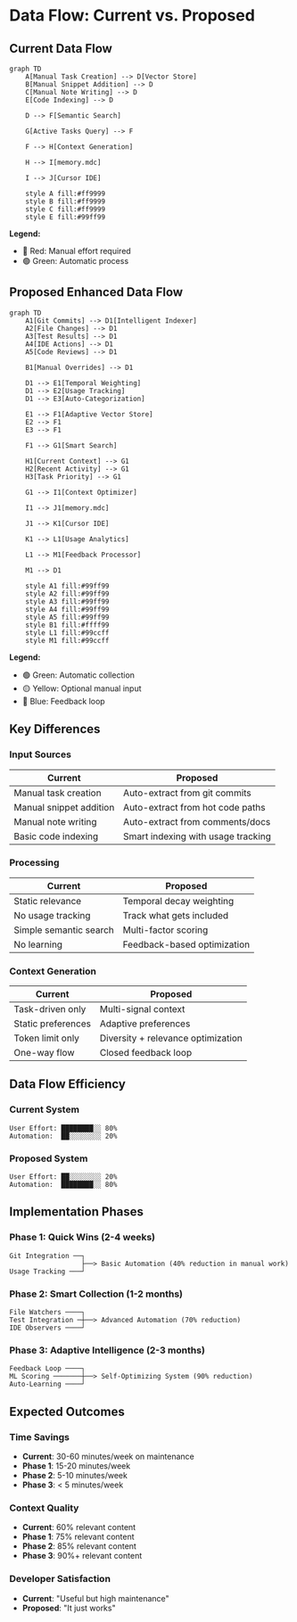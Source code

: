 # Data Flow: Current vs. Proposed

## Current Data Flow

```mermaid
graph TD
    A[Manual Task Creation] --> D[Vector Store]
    B[Manual Snippet Addition] --> D
    C[Manual Note Writing] --> D
    E[Code Indexing] --> D
    
    D --> F[Semantic Search]
    
    G[Active Tasks Query] --> F
    
    F --> H[Context Generation]
    
    H --> I[memory.mdc]
    
    I --> J[Cursor IDE]
    
    style A fill:#ff9999
    style B fill:#ff9999
    style C fill:#ff9999
    style E fill:#99ff99
```

**Legend:**
- 🔴 Red: Manual effort required
- 🟢 Green: Automatic process

## Proposed Enhanced Data Flow

```mermaid
graph TD
    A1[Git Commits] --> D1[Intelligent Indexer]
    A2[File Changes] --> D1
    A3[Test Results] --> D1
    A4[IDE Actions] --> D1
    A5[Code Reviews] --> D1
    
    B1[Manual Overrides] --> D1
    
    D1 --> E1[Temporal Weighting]
    D1 --> E2[Usage Tracking]
    D1 --> E3[Auto-Categorization]
    
    E1 --> F1[Adaptive Vector Store]
    E2 --> F1
    E3 --> F1
    
    F1 --> G1[Smart Search]
    
    H1[Current Context] --> G1
    H2[Recent Activity] --> G1
    H3[Task Priority] --> G1
    
    G1 --> I1[Context Optimizer]
    
    I1 --> J1[memory.mdc]
    
    J1 --> K1[Cursor IDE]
    
    K1 --> L1[Usage Analytics]
    
    L1 --> M1[Feedback Processor]
    
    M1 --> D1
    
    style A1 fill:#99ff99
    style A2 fill:#99ff99
    style A3 fill:#99ff99
    style A4 fill:#99ff99
    style A5 fill:#99ff99
    style B1 fill:#ffff99
    style L1 fill:#99ccff
    style M1 fill:#99ccff
```

**Legend:**
- 🟢 Green: Automatic collection
- 🟡 Yellow: Optional manual input
- 🔵 Blue: Feedback loop

## Key Differences

### Input Sources

| Current | Proposed |
|---------|----------|
| Manual task creation | Auto-extract from git commits |
| Manual snippet addition | Auto-extract from hot code paths |
| Manual note writing | Auto-extract from comments/docs |
| Basic code indexing | Smart indexing with usage tracking |

### Processing

| Current | Proposed |
|---------|----------|
| Static relevance | Temporal decay weighting |
| No usage tracking | Track what gets included |
| Simple semantic search | Multi-factor scoring |
| No learning | Feedback-based optimization |

### Context Generation

| Current | Proposed |
|---------|----------|
| Task-driven only | Multi-signal context |
| Static preferences | Adaptive preferences |
| Token limit only | Diversity + relevance optimization |
| One-way flow | Closed feedback loop |

## Data Flow Efficiency

### Current System
```
User Effort: ████████░░ 80%
Automation:  ██░░░░░░░░ 20%
```

### Proposed System
```
User Effort: ██░░░░░░░░ 20%
Automation:  ████████░░ 80%
```

## Implementation Phases

### Phase 1: Quick Wins (2-4 weeks)
```
Git Integration ──┐
                  ├──> Basic Automation (40% reduction in manual work)
Usage Tracking ───┘
```

### Phase 2: Smart Collection (1-2 months)
```
File Watchers ────┐
Test Integration ─┼──> Advanced Automation (70% reduction)
IDE Observers ────┘
```

### Phase 3: Adaptive Intelligence (2-3 months)
```
Feedback Loop ────┐
ML Scoring ───────┼──> Self-Optimizing System (90% reduction)
Auto-Learning ────┘
```

## Expected Outcomes

### Time Savings
- **Current**: 30-60 minutes/week on maintenance
- **Phase 1**: 15-20 minutes/week
- **Phase 2**: 5-10 minutes/week
- **Phase 3**: < 5 minutes/week

### Context Quality
- **Current**: 60% relevant content
- **Phase 1**: 75% relevant content
- **Phase 2**: 85% relevant content
- **Phase 3**: 90%+ relevant content

### Developer Satisfaction
- **Current**: "Useful but high maintenance"
- **Proposed**: "It just works"
